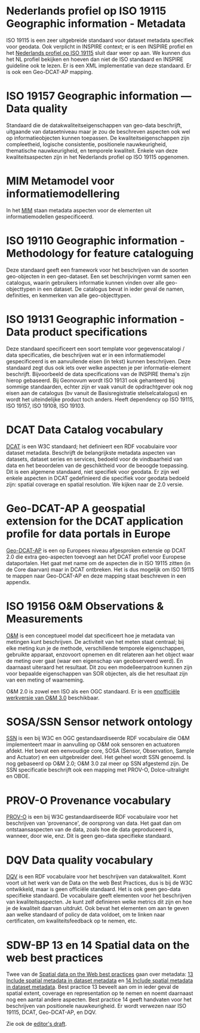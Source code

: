 # Nederlands profiel op ISO 19115 Geographic information - Metadata
ISO 19115 is een zeer uitgebreide standaard voor dataset metadata specifiek voor geodata. Ook verplicht in INSPIRE context; er is een INSPIRE profiel en het [Nederlands profiel op ISO 19115](https://docs.geostandaarden.nl/md/mdprofiel-iso19115/) sluit daar weer op aan. We kunnen dus het NL profiel bekijken en hoeven dan niet de ISO standaard en INSPIRE guideline ook te lezen. 
Er is een XML implementatie van deze standaard. Er is ook een Geo-DCAT-AP mapping.

# ISO 19157 Geographic information —Data quality
Standaard die de datakwaliteitseigenschappen van geo-data beschrijft, uitgaande van datasetniveau maar je zou de beschreven aspecten ook wel op informatieobjecten kunnen toepassen. De kwaliteitseigenschappen zijn compleetheid, logische consistentie, positionele nauwkeurigheid, thematische nauwkeurigheid, en temporele kwaliteit. Enkele van deze kwaliteitsaspecten zijn in het Nederlands profiel op ISO 19115 opgenomen. 

# MIM Metamodel voor informatiemodellering
In het [MIM](https://docs.geostandaarden.nl/mim/mim/) staan metadata aspecten voor de elementen uit informatiemodellen gespecificeerd. 

# ISO 19110 Geographic information - Methodology for feature cataloguing
Deze standaard geeft een framework voor het beschrijven van de soorten geo-objecten in een geo-dataset. Een set beschrijvingen vormt samen een catalogus, waarin gebruikers informatie kunnen vinden over alle geo-objecttypen in een dataset. De catalogus bevat in ieder geval de namen, definities, en kenmerken van alle geo-objecttypen.

# ISO 19131 Geographic information - Data product specifications
Deze standaard specificeert een soort template voor gegevenscatalogi / data specificaties, die beschrijven wat er in een informatiemodel gespecificeerd is en aanvullende eisen (in tekst) kunnen beschrijven. Deze standaard zegt dus ook iets over welke aspecten je per informatie-element beschrijft. Bijvoorbeeld de data specifications van de INSPIRE thema's zijn hierop gebaseerd. Bij Geonovum wordt ISO 19131 ook gehanteerd bij sommige standaarden, echter zijn er vaak vanuit de opdrachtgever ook nog eisen aan de catalogus (bv vanuit de Basisregistratie stelselcatalogus) en wordt het uiteindelijke product toch anders. Heeft dependency op ISO 19115, ISO 19157, ISO 19108, ISO 19103. 

# DCAT Data Catalog vocabulary
[DCAT](https://www.w3.org/TR/vocab-dcat-2/) is een W3C standaard; het definieert een RDF vocabulaire voor dataset metadata. Beschrijft de belangrijkste metadata aspecten van datasets, dataset series en services, bedoeld voor de vindbaarheid van data en het beoordelen van de geschiktheid voor de beoogde toepassing. Dit is een algemene standaard, niet specifiek voor geodata. Er zijn wel enkele aspecten in DCAT gedefinieerd die specifiek voor geodata bedoeld zijn: spatial coverage en spatial resolution. We kijken naar de 2.0 versie. 

# Geo-DCAT-AP A geospatial extension for the DCAT application profile for data portals in Europe
[Geo-DCAT-AP](https://semiceu.github.io/GeoDCAT-AP/releases/) is een op Europees niveau afgesproken extensie op DCAT 2.0 die extra geo-aspecten toevoegt aan het DCAT profiel voor Europese dataportalen. Het gaat met name om de aspecten die in ISO 19115 zitten (in de Core daarvan) maar in DCAT ontbreken. Het is dus mogelijk om ISO 19115 te mappen naar Geo-DCAT-AP en deze mapping staat beschreven in een appendix.

# ISO 19156 O&M Observations & Measurements
[O&M](https://www.ogc.org/standards/om) is een conceptueel model dat specificeert hoe je metadata van metingen kunt beschrijven. De activiteit van het meten staat centraal; bij elke meting kun je de methode, verschillende temporele eigenschappen, gebruikte apparaat, enzovoort opnemen en dit relateren aan het object waar de meting over gaat (waar een eigenschap van geobserveerd werd). En daarnaast uiteraard het resultaat. Dit zou een modelleerpatroon kunnen zijn voor bepaalde eigenschappen van SOR objecten, als die het resultaat zijn van een meting of waarneming. 

O&M 2.0 is zowel een ISO als een OGC standaard. Er is een [onofficiële werkversie van O&M 3.0](https://github.com/opengeospatial/om-swg/blob/master/oms-abstract-spec/ogc-as-topic20/20-082r2_OGC_Abstract_Specification_Topic_20_-_Observations_and_measurements.docx) beschikbaar.

# SOSA/SSN Sensor network ontology
[SSN](https://www.w3.org/TR/vocab-ssn/) is een bij W3C en OGC gestandaardiseerde RDF vocabulaire die O&M implementeert maar in aanvulling op O&M ook sensoren en actuatoren afdekt. Het bevat een eenvoudige core, SOSA (Sensor, Observation, Sample and Actuator) en een uitgebreider deel. Het geheel wordt SSN genoemd. Is nog gebaseerd op O&M 2.0; O&M 3.0 zal meer op SSN afgestemd zijn. De SSN specificatie beschrijft ook een mapping met PROV-O, Dolce-ultralight en OBOE.

# PROV-O Provenance vocabulary
[PROV-O](https://www.w3.org/TR/prov-o/) is een bij W3C gestandaardiseerde RDF vocabulaire voor het beschrijven van 'provenance', de oorsprong van data. Het gaat dan om ontstaansaspecten van de data, zoals hoe de data geproduceerd is, wanneer, door wie, enz. Dit is geen geo-data specifieke standaard. 

# DQV Data quality vocabulary
[DQV](https://www.w3.org/TR/vocab-dqv/) is een RDF vocabulaire voor het beschrijven van datakwaliteit. Komt voort uit het werk van de Data on the web Best Practices, dus is bij de W3C ontwikkeld, maar is geen officiële standaard. Het is ook geen geo-data specifieke standaard. De vocabulaire geeft elementen voor het beschrijven van kwaliteitsaspecten. Je kunt zelf definieren welke metrics dit zijn en hoe je de kwaliteit daarvan uitdrukt. Ook bevat het elementen om aan te geven aan welke standaard of policy de data voldoet, om te linken naar certificaten, om kwaliteitsfeedback op te nemen, etc.

# SDW-BP 13 en 14 Spatial data on the web best practices
Twee van de [Spatial data on the Web best practices](https://www.w3.org/TR/sdw-bp/) gaan over metadata: [13 Include spatial metadata in dataset metadata](https://www.w3.org/TR/sdw-bp/#spatial-info-dataset-metadata) en [14 Include spatial metadata in dataset metadata](https://www.w3.org/TR/sdw-bp/#desc-accuracy). Best practice 13 beveelt aan om in ieder geval de spatial extent, coverage en representation op te nemen en noemt daarnaast nog een aantal andere aspecten. Best practice 14 geeft handvaten voor het beschrijven van positionele nauwkeurigheid. Er wordt verwezen naar ISO 19115, DCAT, Geo-DCAT-AP, en DQV.

Zie ook de [editor's draft](https://w3c.github.io/sdw/bp/).

